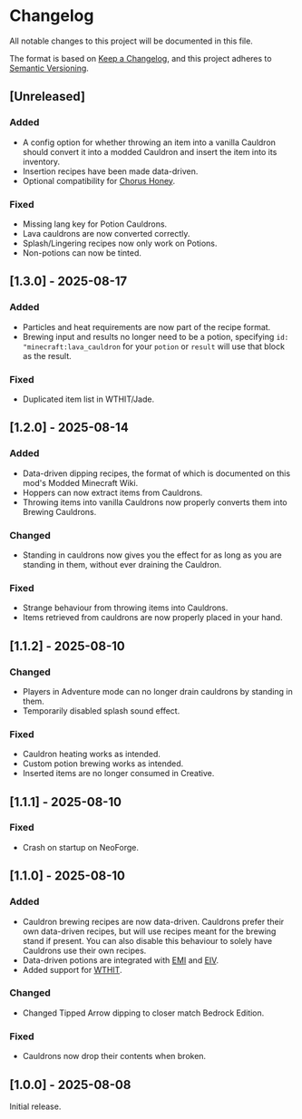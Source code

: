 # Changelog
All notable changes to this project will be documented in this file.

The format is based on [Keep a Changelog](https://keepachangelog.com/en/1.0.0/),
and this project adheres to [Semantic Versioning](https://semver.org/spec/v2.0.0.html).

## [Unreleased]

### Added
- A config option for whether throwing an item into a vanilla Cauldron should convert it into a modded Cauldron and insert the item into its inventory.
- Insertion recipes have been made data-driven.
- Optional compatibility for [Chorus Honey](https://modrinth.com/mod/chorus-honey).

### Fixed
- Missing lang key for Potion Cauldrons.
- Lava cauldrons are now converted correctly.
- Splash/Lingering recipes now only work on Potions.
- Non-potions can now be tinted.

## [1.3.0] - 2025-08-17

### Added
- Particles and heat requirements are now part of the recipe format.
- Brewing input and results no longer need to be a potion, specifying `id: "minecraft:lava_cauldron` for your `potion` or `result` will use that block as the result.

### Fixed
- Duplicated item list in WTHIT/Jade.

## [1.2.0] - 2025-08-14

### Added
- Data-driven dipping recipes, the format of which is documented on this mod's Modded Minecraft Wiki.
- Hoppers can now extract items from Cauldrons.
- Throwing items into vanilla Cauldrons now properly converts them into Brewing Cauldrons.

### Changed
- Standing in cauldrons now gives you the effect for as long as you are standing in them, without ever draining the Cauldron.

### Fixed
- Strange behaviour from throwing items into Cauldrons.
- Items retrieved from cauldrons are now properly placed in your hand.

## [1.1.2] - 2025-08-10

### Changed
- Players in Adventure mode can no longer drain cauldrons by standing in them.
- Temporarily disabled splash sound effect.

### Fixed
- Cauldron heating works as intended.
- Custom potion brewing works as intended.
- Inserted items are no longer consumed in Creative.

## [1.1.1] - 2025-08-10

### Fixed
- Crash on startup on NeoForge.

## [1.1.0] - 2025-08-10

### Added
- Cauldron brewing recipes are now data-driven. Cauldrons prefer their own data-driven recipes, but will use recipes meant for the brewing stand if present. You can also disable this behaviour to solely have Cauldrons use their own recipes.
- Data-driven potions are integrated with [EMI](https://modrinth.com/mod/emi) and [EIV](https://modrinth.com/mod/eiv).
- Added support for [WTHIT](https://modrinth.com/mod/wthit).

### Changed
- Changed Tipped Arrow dipping to closer match Bedrock Edition.

### Fixed
- Cauldrons now drop their contents when broken.

## [1.0.0] - 2025-08-08

Initial release.